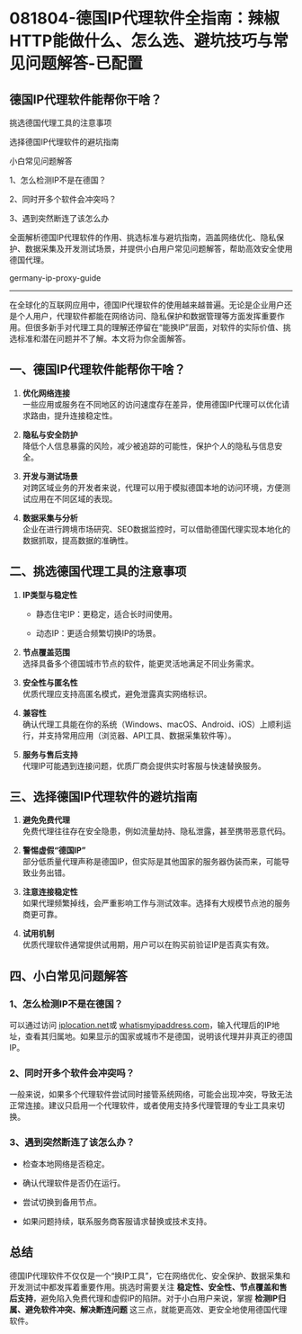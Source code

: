 # 081804-德国IP代理软件全指南：辣椒HTTP能做什么、怎么选、避坑技巧与常见问题解答-已配置

## 德国IP代理软件能帮你干啥？

挑选德国代理工具的注意事项

选择德国IP代理软件的避坑指南

小白常见问题解答

1、怎么检测IP不是在德国？

2、同时开多个软件会冲突吗？

3、遇到突然断连了该怎么办

全面解析德国IP代理软件的作用、挑选标准与避坑指南，涵盖网络优化、隐私保护、数据采集及开发测试场景，并提供小白用户常见问题解答，帮助高效安全使用德国代理。

germany-ip-proxy-guide

---


在全球化的互联网应用中，德国IP代理软件的使用越来越普遍。无论是企业用户还是个人用户，代理软件都能在网络访问、隐私保护和数据管理等方面发挥重要作用。但很多新手对代理工具的理解还停留在“能换IP”层面，对软件的实际价值、挑选标准和潜在问题并不了解。本文将为你全面解答。

## 一、德国IP代理软件能帮你干啥？

1.  **优化网络连接**  
    一些应用或服务在不同地区的访问速度存在差异，使用德国IP代理可以优化请求路由，提升连接稳定性。
    
2.  **隐私与安全防护**  
    降低个人信息暴露的风险，减少被追踪的可能性，保护个人的隐私与信息安全。
    
3.  **开发与测试场景**  
    对跨区域业务的开发者来说，代理可以用于模拟德国本地的访问环境，方便测试应用在不同区域的表现。
    
4.  **数据采集与分析**  
    企业在进行跨境市场研究、SEO数据监控时，可以借助德国代理实现本地化的数据抓取，提高数据的准确性。
    

## 二、挑选德国代理工具的注意事项

1.  **IP类型与稳定性**
    
    *   静态住宅IP：更稳定，适合长时间使用。
        
    *   动态IP：更适合频繁切换IP的场景。
        
2.  **节点覆盖范围**  
    选择具备多个德国城市节点的软件，能更灵活地满足不同业务需求。
    
3.  **安全性与匿名性**  
    优质代理应支持高匿名模式，避免泄露真实网络标识。
    
4.  **兼容性**  
    确认代理工具能在你的系统（Windows、macOS、Android、iOS）上顺利运行，并支持常用应用（浏览器、API工具、数据采集软件等）。
    
5.  **服务与售后支持**  
    代理IP可能遇到连接问题，优质厂商会提供实时客服与快速替换服务。
    

## 三、选择德国IP代理软件的避坑指南

1.  **避免免费代理**  
    免费代理往往存在安全隐患，例如流量劫持、隐私泄露，甚至携带恶意代码。
    
2.  **警惕虚假“德国IP”**  
    部分低质量代理声称是德国IP，但实际是其他国家的服务器伪装而来，可能导致业务出错。
    
3.  **注意连接稳定性**  
    如果代理频繁掉线，会严重影响工作与测试效率。选择有大规模节点池的服务商更可靠。
    
4.  **试用机制**  
    优质代理软件通常提供试用期，用户可以在购买前验证IP是否真实有效。
    

## 四、小白常见问题解答

### 1、怎么检测IP不是在德国？

可以通过访问 [iplocation.net](https://www.iplocation.net/)或 [whatismyipaddress.com](https://whatismyipaddress.com/)，输入代理后的IP地址，查看其归属地。如果显示的国家或城市不是德国，说明该代理并非真正的德国IP。

### 2、同时开多个软件会冲突吗？

一般来说，如果多个代理软件尝试同时接管系统网络，可能会出现冲突，导致无法正常连接。建议只启用一个代理软件，或者使用支持多代理管理的专业工具来切换。

### 3、遇到突然断连了该怎么办？

*   检查本地网络是否稳定。
    
*   确认代理软件是否仍在运行。
    
*   尝试切换到备用节点。
    
*   如果问题持续，联系服务商客服请求替换或技术支持。
    

## 总结

德国IP代理软件不仅仅是一个“换IP工具”，它在网络优化、安全保护、数据采集和开发测试中都发挥着重要作用。挑选时需要关注 **稳定性、安全性、节点覆盖和售后支持**，避免陷入免费代理和虚假IP的陷阱。对于小白用户来说，掌握 **检测IP归属、避免软件冲突、解决断连问题** 这三点，就能更高效、更安全地使用德国代理软件。